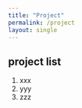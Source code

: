 ```yaml
---
title: "Project"
permalink: /project
layout: single
---
```


## project list  
1. xxx
2. yyy
3. zzz
